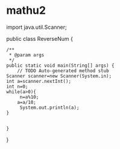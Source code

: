 # mathu2
import java.util.Scanner;


public class ReverseNum {

	/**
	 * @param args
	 */
	public static void main(String[] args) {
		// TODO Auto-generated method stub
    Scanner scanner=new Scanner(System.in);
    int a=scanner.nextInt();
    int n=0;
    while(a>0){
    	 n=a%10;
    	a=a/10;
    	 System.out.println(a);
    }
   
 
	}

}

